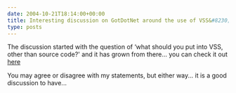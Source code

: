 ```yaml
---
date: 2004-10-21T18:14:00+00:00
title: Interesting discussion on GotDotNet around the use of VSS&#8230;
type: posts
---
```

The discussion started with the question of &#8216;what should you put into VSS, other than source code?' and it has grown from there... you can check it out [here](http://www.gotdotnet.com/Community/MessageBoard/Thread.aspx?id=273572)

You may agree or disagree with my statements, but either way... it is a good discussion to have...
